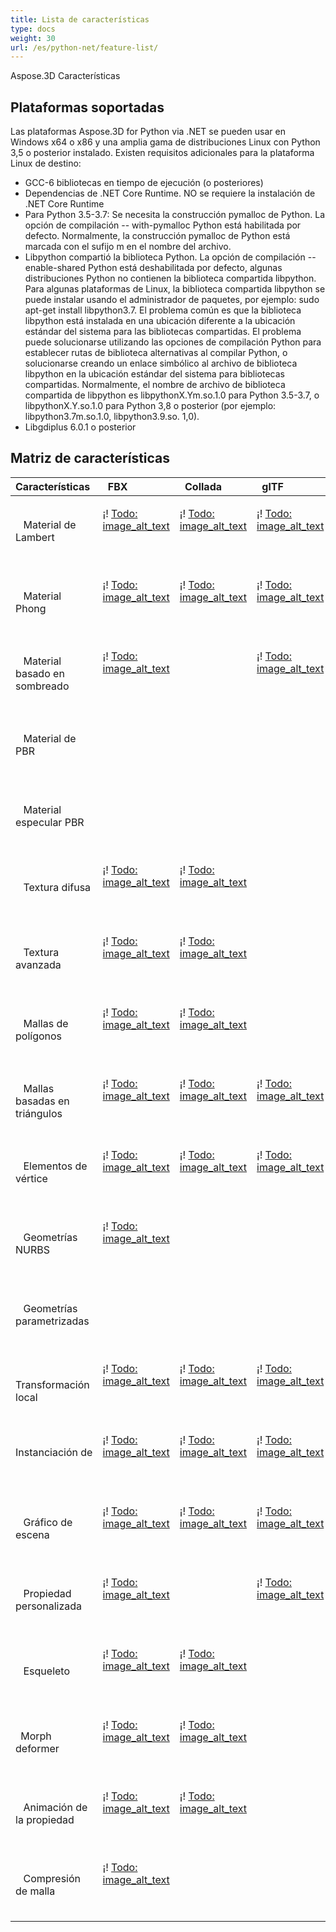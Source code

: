 ```yaml
---
title: Lista de características
type: docs
weight: 30
url: /es/python-net/feature-list/
---
```

Aspose.3D Características


##  **Plataformas soportadas**

Las plataformas Aspose.3D for Python via .NET se pueden usar en Windows x64 o x86 y una amplia gama de distribuciones Linux con Python 3,5 o posterior instalado. Existen requisitos adicionales para la plataforma Linux de destino:
- GCC-6 bibliotecas en tiempo de ejecución (o posteriores)
- Dependencias de .NET Core Runtime. NO se requiere la instalación de .NET Core Runtime
- Para Python 3.5-3.7: Se necesita la construcción pymalloc de Python. La opción de compilación -- with-pymalloc Python está habilitada por defecto. Normalmente, la construcción pymalloc de Python está marcada con el sufijo m en el nombre del archivo.
- Libpython compartió la biblioteca Python. La opción de compilación -- enable-shared Python está deshabilitada por defecto, algunas distribuciones Python no contienen la biblioteca compartida libpython. Para algunas plataformas de Linux, la biblioteca compartida libpython se puede instalar usando el administrador de paquetes, por ejemplo: sudo apt-get install libpython3.7. El problema común es que la biblioteca libpython está instalada en una ubicación diferente a la ubicación estándar del sistema para las bibliotecas compartidas. El problema puede solucionarse utilizando las opciones de compilación Python para establecer rutas de biblioteca alternativas al compilar Python, o solucionarse creando un enlace simbólico al archivo de biblioteca libpython en la ubicación estándar del sistema para bibliotecas compartidas. Normalmente, el nombre de archivo de biblioteca compartida de libpython es libpythonX.Ym.so.1.0 para Python 3.5-3.7, o libpythonX.Y.so.1.0 para Python 3,8 o posterior (por ejemplo: libpython3.7m.so.1.0, libpython3.9.so. 1,0).
- Libgdiplus 6.0.1 o posterior


##  **Matriz de características**

|**Características** |` `FBX|` `Collada|` `glTF|` `glTF 2,0|` `U3D|` `PDF|` `STL|` `OBJ|` `PLY|` `3DS|` `ASE|` `X|` `3MF|` `RVM|` `Draco|
| :- | :- | :- | :- | :- | :- | :- | :- | :- | :- | :- | :- | :- | :- | :- | :- |
|` ` Material de Lambert|<p>¡! [Todo: image_alt_text](accept.png)</p><p> </p>|<p>¡! [Todo: image_alt_text](accept.png)</p><p> </p>|<p>¡! [Todo: image_alt_text](accept.png)</p><p> </p>| |<p>¡! [Todo: image_alt_text](accept.png)</p><p> </p>|<p>¡! [Todo: image_alt_text](accept.png)</p><p> </p>| |<p>¡! [Todo: image_alt_text](accept.png)</p><p> </p>| |<p>¡! [Todo: image_alt_text](accept.png)</p><p> </p>|<p>¡! [Todo: image_alt_text](accept.png)</p><p> </p>|<p>¡! [Todo: image_alt_text](accept.png)</p><p> </p>| | | |
|` ` Material Phong|<p>¡! [Todo: image_alt_text](accept.png)</p><p> </p>|<p>¡! [Todo: image_alt_text](accept.png)</p><p> </p>|<p>¡! [Todo: image_alt_text](accept.png)</p><p> </p>| |<p>¡! [Todo: image_alt_text](accept.png)</p><p> </p>|<p>¡! [Todo: image_alt_text](accept.png)</p><p> </p>| |<p>¡! [Todo: image_alt_text](accept.png)</p><p> </p>| | |<p>¡! [Todo: image_alt_text](accept.png)</p><p> </p>|<p>¡! [Todo: image_alt_text](accept.png)</p><p> </p>| | | |
|` ` Material basado en sombreado|<p>¡! [Todo: image_alt_text](accept.png)</p><p> </p>| |<p>¡! [Todo: image_alt_text](accept.png)</p><p> </p>| | | | | | | | | | | | |
|` ` Material de PBR| | | |<p>¡! [Todo: image_alt_text](accept.png)</p><p> </p>| | | | | | | | | | | |
|` ` Material especular PBR| | | |<p>¡! [Todo: image_alt_text](accept.png)</p><p> </p>| | | | | | | | | | | |
|` ` Textura difusa|<p>¡! [Todo: image_alt_text](accept.png)</p><p> </p>|<p>¡! [Todo: image_alt_text](accept.png)</p><p> </p>| |<p>¡! [Todo: image_alt_text](accept.png)</p><p> </p>|<p>¡! [Todo: image_alt_text](accept.png)</p><p> </p>|<p>¡! [Todo: image_alt_text](accept.png)</p><p> </p>| |<p>¡! [Todo: image_alt_text](accept.png)</p><p> </p>| |<p>¡! [Todo: image_alt_text](accept.png)</p><p> </p>|<p>¡! [Todo: image_alt_text](accept.png)</p><p> </p>|<p>¡! [Todo: image_alt_text](accept.png)</p><p> </p>|<p>¡! [Todo: image_alt_text](accept.png)</p><p> </p>| | |
|` ` Textura avanzada|<p>¡! [Todo: image_alt_text](accept.png)</p><p> </p>|<p>¡! [Todo: image_alt_text](accept.png)</p><p> </p>| |<p>¡! [Todo: image_alt_text](accept.png)</p><p> </p>|<p>¡! [Todo: image_alt_text](accept.png)</p><p> </p>|<p>¡! [Todo: image_alt_text](accept.png)</p><p> </p>| |<p>¡! [Todo: image_alt_text](accept.png)</p><p> </p>| | | | | | | |
|` ` Mallas de polígonos|<p>¡! [Todo: image_alt_text](accept.png)</p><p> </p>|<p>¡! [Todo: image_alt_text](accept.png)</p><p> </p>| | | | | |<p>¡! [Todo: image_alt_text](accept.png)</p><p> </p>| | | | | |<p>¡! [Todo: image_alt_text](accept.png)</p><p> </p>| |
|` ` Mallas basadas en triángulos|<p>¡! [Todo: image_alt_text](accept.png)</p><p> </p>|<p>¡! [Todo: image_alt_text](accept.png)</p><p> </p>|<p>¡! [Todo: image_alt_text](accept.png)</p><p> </p>|<p>¡! [Todo: image_alt_text](accept.png)</p><p> </p>|<p>¡! [Todo: image_alt_text](accept.png)</p><p> </p>|<p>¡! [Todo: image_alt_text](accept.png)</p><p> </p>|<p>¡! [Todo: image_alt_text](accept.png)</p><p> </p>|<p>¡! [Todo: image_alt_text](accept.png)</p><p> </p>|<p>¡! [Todo: image_alt_text](accept.png)</p><p> </p>|<p>¡! [Todo: image_alt_text](accept.png)</p><p> </p>|<p>¡! [Todo: image_alt_text](accept.png)</p><p> </p>|<p>¡! [Todo: image_alt_text](accept.png)</p><p> </p>|<p>¡! [Todo: image_alt_text](accept.png)</p><p> </p>|<p>¡! [Todo: image_alt_text](accept.png)</p><p> </p>|<p>¡! [Todo: image_alt_text](accept.png)</p><p> </p>|
|` ` Elementos de vértice|<p>¡! [Todo: image_alt_text](accept.png)</p><p> </p>|<p>¡! [Todo: image_alt_text](accept.png)</p><p> </p>|<p>¡! [Todo: image_alt_text](accept.png)</p><p> </p>|<p>¡! [Todo: image_alt_text](accept.png)</p><p> </p>|<p>¡! [Todo: image_alt_text](accept.png)</p><p> </p>|<p>¡! [Todo: image_alt_text](accept.png)</p><p> </p>| |<p>¡! [Todo: image_alt_text](accept.png)</p><p> </p>|<p>¡! [Todo: image_alt_text](accept.png)</p><p> </p>|<p>¡! [Todo: image_alt_text](accept.png)</p><p> </p>|<p>¡! [Todo: image_alt_text](accept.png)</p><p> </p>|<p>¡! [Todo: image_alt_text](accept.png)</p><p> </p>| | |<p>¡! [Todo: image_alt_text](accept.png)</p><p> </p>|
|` ` Geometrías NURBS|<p>¡! [Todo: image_alt_text](accept.png)</p><p> </p>| | | | | | | | | | | | | | |
|` ` Geometrías parametrizadas| | | | | | | | | | | | | |<p>¡! [Todo: image_alt_text](accept.png)</p><p> </p>| |
|` ` Transformación local|<p>¡! [Todo: image_alt_text](accept.png)</p><p> </p>|<p>¡! [Todo: image_alt_text](accept.png)</p><p> </p>|<p>¡! [Todo: image_alt_text](accept.png)</p><p> </p>|<p>¡! [Todo: image_alt_text](accept.png)</p><p> </p>|<p>¡! [Todo: image_alt_text](accept.png)</p><p> </p>|<p>¡! [Todo: image_alt_text](accept.png)</p><p> </p>| | | |<p>¡! [Todo: image_alt_text](accept.png)</p><p> </p>|<p>¡! [Todo: image_alt_text](accept.png)</p><p> </p>|<p>¡! [Todo: image_alt_text](accept.png)</p><p> </p>| |<p>¡! [Todo: image_alt_text](accept.png)</p><p> </p>| |
|Instanciación de ` `|<p>¡! [Todo: image_alt_text](accept.png)</p><p> </p>|<p>¡! [Todo: image_alt_text](accept.png)</p><p> </p>|<p>¡! [Todo: image_alt_text](accept.png)</p><p> </p>|<p>¡! [Todo: image_alt_text](accept.png)</p><p> </p>|<p>¡! [Todo: image_alt_text](accept.png)</p><p> </p>|<p>¡! [Todo: image_alt_text](accept.png)</p><p> </p>| | | | | | | | | |
|` ` Gráfico de escena|<p>¡! [Todo: image_alt_text](accept.png)</p><p> </p>|<p>¡! [Todo: image_alt_text](accept.png)</p><p> </p>|<p>¡! [Todo: image_alt_text](accept.png)</p><p> </p>|<p>¡! [Todo: image_alt_text](accept.png)</p><p> </p>|<p>¡! [Todo: image_alt_text](accept.png)</p><p> </p>|<p>¡! [Todo: image_alt_text](accept.png)</p><p> </p>| | | |<p>¡! [Todo: image_alt_text](accept.png)</p><p> </p>| |<p>¡! [Todo: image_alt_text](accept.png)</p><p> </p>| |<p>¡! [Todo: image_alt_text](accept.png)</p><p> </p>| |
|` ` Propiedad personalizada|<p>¡! [Todo: image_alt_text](accept.png)</p><p> </p>| |<p>¡! [Todo: image_alt_text](accept.png)</p><p> </p>|<p>¡! [Todo: image_alt_text](accept.png)</p><p> </p>| | | | | | | | | | | |
|` ` Esqueleto|<p>¡! [Todo: image_alt_text](accept.png)</p><p> </p>|<p>¡! [Todo: image_alt_text](accept.png)</p><p> </p>| | | | | | | | | | | | | |
|` `Morph deformer|<p>¡! [Todo: image_alt_text](accept.png)</p><p> </p>|<p>¡! [Todo: image_alt_text](accept.png)</p><p> </p>| | | | | | | | | | | | | |
|` ` Animación de la propiedad|<p>¡! [Todo: image_alt_text](accept.png)</p><p> </p>|<p>¡! [Todo: image_alt_text](accept.png)</p><p> </p>| | | | | | | | | | | | | |
|` ` Compresión de malla|<p>¡! [Todo: image_alt_text](accept.png)</p><p> </p>| | | |<p>¡! [Todo: image_alt_text](accept.png)</p><p> </p>|<p>¡! [Todo: image_alt_text](accept.png)</p><p> </p>| | | | | | |<p>¡! [Todo: image_alt_text](accept.png)</p><p> </p>| |<p>¡! [Todo: image_alt_text](accept.png)</p><p> </p>|

